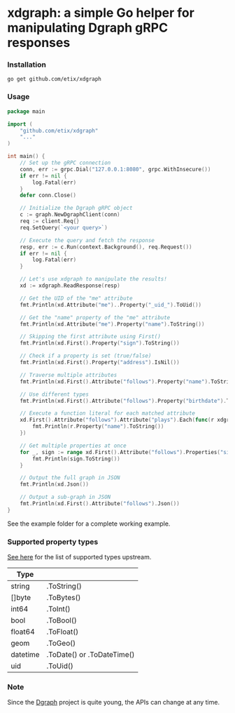 # xdgraph: a simple Go helper for manipulating Dgraph gRPC responses

### Installation
`go get github.com/etix/xdgraph`

### Usage
```go
package main

import (
    "github.com/etix/xdgraph"
    "..."
)

int main() {
    // Set up the gRPC connection
    conn, err := grpc.Dial("127.0.0.1:8080", grpc.WithInsecure())
    if err != nil {
        log.Fatal(err)
    }
    defer conn.Close()

    // Initialize the Dgraph gRPC object
    c := graph.NewDgraphClient(conn)
    req := client.Req{}
    req.SetQuery(`<your query>`)

    // Execute the query and fetch the response
    resp, err := c.Run(context.Background(), req.Request())
    if err != nil {
        log.Fatal(err)
    }

    // Let's use xdgraph to manipulate the results!
    xd := xdgraph.ReadResponse(resp)

    // Get the UID of the "me" attribute
    fmt.Println(xd.Attribute("me")..Property("_uid_").ToUid())

    // Get the "name" property of the "me" attribute
    fmt.Println(xd.Attribute("me").Property("name").ToString())

    // Skipping the first attribute using First()
    fmt.Println(xd.First().Property("sign").ToString())

    // Check if a property is set (true/false)
    fmt.Println(xd.First().Property("address").IsNil())

    // Traverse multiple attributes
    fmt.Println(xd.First().Attribute("follows").Property("name").ToString())

    // Use different types
    fmt.Println(xd.First().Attribute("follows").Property("birthdate").ToDate())

    // Execute a function literal for each matched attribute
    xd.First().Attribute("follows").Attribute("plays").Each(func(r xdgraph.Response) {
        fmt.Println(r.Property("name").ToString())
    })

    // Get multiple properties at once
    for _, sign := range xd.First().Attribute("follows").Properties("sign") {
        fmt.Println(sign.ToString())
    }

    // Output the full graph in JSON
    fmt.Println(xd.Json())

    // Output a sub-graph in JSON
    fmt.Println(xd.First().Attribute("follows").Json())
}
```
See the example folder for a complete working example.

### Supported property types
[See here](https://github.com/dgraph-io/dgraph/blob/master/query/graph/graphresponse.pb.go) for the list of supported types upstream.

| Type        |                            |
| ----------- | -------------------------- |
| string      | .ToString()                |
| []byte      | .ToBytes()                 |
| int64       | .ToInt()                   |
| bool        | .ToBool()                  |
| float64     | .ToFloat()                 |
| geom        | .ToGeo()                   |
| datetime    | .ToDate() or .ToDateTime() |
| uid         | .ToUid()                   |

### Note
Since the [Dgraph](https://github.com/dgraph-io/dgraph/) project is quite young, the APIs can change at any time.
